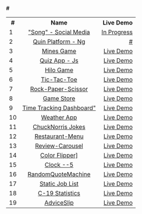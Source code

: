 #### #<table>

  <tbody>
    <tr>
      <th>#</th>
      <th align="center">Name</th>
      <th align="right">Live Demo</th>
    </tr>
    <tr>
      <td>1</td>
      <td align="center"><a href="https://github.com/zura-japoshvili/-Song-_social-app">"Song" - Social Media</a></td>
      <td align="right"><a href="#">In Progress</a></td>
    </tr>
    <tr>
      <td>2</td>
      <td align="center"><a href="https://github.com/zura-japoshvili/personal-project-angular">Quin Platform - Ng</a></td>
      <td align="right"><a href="#">#</a></td>
    </tr>
    <tr>
      <td>3</td>
      <td align="center"><a href="https://github.com/zura-japoshvili/mines_game">Mines Game</a></td>
      <td align="right"><a href="https://zura-japoshvili.github.io/mines_game/">Live Demo</a></td>
    </tr>
    <tr>
      <td>4</td>
      <td align="center"><a href="https://github.com/zura-japoshvili/QuizGame-App">Quiz App - Js</a></td>
      <td align="right"><a href="https://zura-japoshvili.github.io/QuizGame-App/">Live Demo</a></td>
    </tr>
        <tr>
      <td>5</td>
      <td align="center"><a href="https://github.com/zura-japoshvili/hilo_game">Hilo Game</a></td>
      <td align="right"><a href="https://zura-japoshvili.github.io/hilo_game/">Live Demo</a></td>
    </tr>
    <tr>
      <td>6</td>
      <td align="center"><a href="https://github.com/zura-japoshvili/tic-tac-toe">Tic-Tac-Toe</a></td>
      <td align="right"><a href="https://zura-japoshvili.github.io/tic-tac-toe/">Live Demo</a></td>
    </tr>
    <tr>
      <td>7</td>
      <td align="center"><a href="https://github.com/zura-japoshvili/rock-paper-scissor">Rock-Paper-Scissor</a></td>
      <td align="right"><a href="https://zura-japoshvili.github.io/rock-paper-scissor/">Live Demo</a></td>
    </tr>
    <tr>
      <td>8</td>
      <td align="center"><a href="https://github.com/zura-japoshvili/Game-Store">Game Store</a></td>
      <td align="right"><a href="https://zura-japoshvili.github.io/Game-Store/">Live Demo</a></td>
    </tr>
    <tr>
      <td>9</td>
      <td align="center"><a href="https://github.com/zura-japoshvili/Time-Tracking-Dashboard">Time Tracking Dashboard"</a></td>
      <td align="right"><a href="https://zura-japoshvili.github.io/Time-Tracking-Dashboard/">Live Demo</a></td>
    </tr>
	    <tr>
      <td>10</td>
      <td align="center"><a href="https://github.com/zura-japoshvili/Weather-App">Weather App</a></td>
      <td align="right"><a href="https://zura-japoshvili.github.io/Weather-App/">Live Demo</a></td>
    </tr>
		    <tr>
      <td>11</td>
      <td align="center"><a href="https://github.com/zura-japoshvili/ChuckNorris-Jokes">ChuckNorris Jokes</a></td>
      <td align="right"><a href="https://zura-japoshvili.github.io/ChuckNorris-Jokes/">Live Demo</a></td>
    </tr>
		    <tr>
      <td>12</td>
      <td align="center"><a href="https://github.com/zura-japoshvili/Restaurant-Menu">Restaurant-Menu</a></td>
      <td align="right"><a href="https://zura-japoshvili.github.io/Restaurant-Menu/">Live Demo</a></td>
    </tr>	    <tr>
      <td>13</td>
      <td align="center"><a href="https://github.com/zura-japoshvili/Review-Carousel">Review-Carousel</a></td>
      <td align="right"><a href="https://zura-japoshvili.github.io/Review-Carousel/">Live Demo</a></td>
    </tr>	    <tr>
      <td>14</td>
      <td align="center"><a href="https://github.com/zura-japoshvili/Color-Flipper">Color Flipper]</a></td>
      <td align="right"><a href="https://zura-japoshvili.github.io/Color-Flipper/">Live Demo</a></td>
    </tr>	    <tr>
      <td>15</td>
      <td align="center"><a href="https://github.com/zura-japoshvili/Clock--5/blob/main/App.js">Clock --5</a></td>
      <td align="right"><a href="https://zura-japoshvili.github.io/Clock--5/#">Live Demo</a></td>
    </tr>
	 <tr>
      <td>16</td>
      <td align="center"><a href="https://github.com/zura-japoshvili/RandomQuoteMachine">RandomQuoteMachine</a></td>
      <td align="right"><a href="https://zura-japoshvili.github.io/RandomQuoteMachine/">Live Demo</a></td>
    </tr>
		 <tr>
      <td>17</td>
      <td align="center"><a href="https://github.com/zura-japoshvili/Static_Job_Listing">Static Job List</a></td>
      <td align="right"><a href="https://zura-japoshvili.github.io/Static_Job_Listing/">Live Demo</a></td>
    </tr>
		 <tr>
      <td>18</td>
      <td align="center"><a href="https://github.com/zura-japoshvili/Covid-19-Statistics">C-19 Statistics</a></td>
      <td align="right"><a href="https://zura-japoshvili.github.io/Covid-19-Statistics/">Live Demo</a></td>
    </tr>
        <tr>
      <td>19</td>
      <td align="center"><a href="https://github.com/zura-japoshvili/AdviceSlip">AdviceSlip</a></td>
      <td align="right"><a href="https://zura-japoshvili.github.io/AdviceSlip/">Live Demo</a></td>
    </tr>
  </tbody>
</table>
